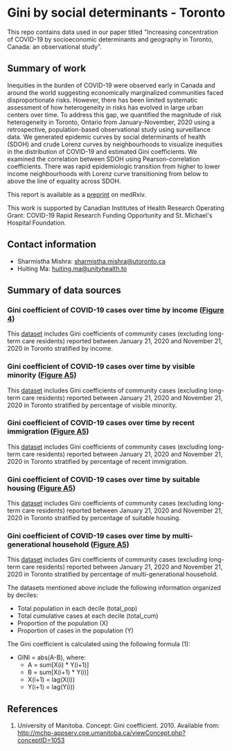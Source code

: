 # Gini by social determinants - Toronto
This repo contains data used in our paper titled "Increasing concentration of COVID-19 by socioeconomic determinants and geography in Toronto, Canada: an observational study".

## Summary of work
Inequities in the burden of COVID-19 were observed early in Canada and around the world suggesting economically marginalized communities faced disproportionate risks.  However, there has been limited systematic assessment of how heterogeneity in risks has evolved in large urban centers over time. To address this gap, we quantified the magnitude of risk heterogeneity in Toronto, Ontario from January-November, 2020 using a retrospective, population-based observational study using surveillance data. We generated epidemic curves by social determinants of health (SDOH) and crude Lorenz curves by neighbourhoods to visualize inequities in the distribution of COVID-19 and estimated Gini coefficients. We examined the correlation between SDOH using Pearson-correlation coefficients. There was rapid epidemiologic transition from higher to lower income neighbourhoods with Lorenz curve transitioning from below to above the line of equality across SDOH. 

This report is available as a [preprint](https://www.medrxiv.org/content/10.1101/2021.04.01.21254585v1) on medRxiv.

This work is supported by Canadian Institutes of Health Research Operating Grant: COVID-19 Rapid Research Funding Opportunity and St. Michael's Hospital Foundation.

## Contact information
* Sharmistha Mishra: [sharmistha.mishra@utoronto.ca](mailto:sharmistha.mishra@utoronto.ca)
* Huiting Ma: [huiting.ma@unityhealth.to](mailto:huiting.ma@unityhealth.to)

## Summary of data sources
### Gini coefficient of COVID-19 cases over time by income ([Figure 4](https://github.com/mishra-lab/cihr-multiprovince-covid-project/blob/main/publications/Gini%20by%20social%20determinant%20-%20Toronto/fig4.png))
This [dataset](https://github.com/mishra-lab/cihr-multiprovince-covid-project/blob/main/publications/Gini%20by%20social%20determinant%20-%20Toronto/d_after_tax_income_PPE_decile.zip) includes Gini coefficients of community cases (excluding long-term care residents) reported between January 21, 2020 and November 21, 2020 in Toronto stratified by income. 

### Gini coefficient of COVID-19 cases over time by visible minority ([Figure A5](https://github.com/mishra-lab/cihr-multiprovince-covid-project/blob/main/publications/Gini%20by%20social%20determinant%20-%20Toronto/figA5.png))
This [dataset](https://github.com/mishra-lab/cihr-multiprovince-covid-project/blob/main/publications/Gini%20by%20social%20determinant%20-%20Toronto/d_visible_minority_decile.zip) includes Gini coefficients of community cases (excluding long-term care residents) reported between January 21, 2020 and November 21, 2020 in Toronto stratified by percentage of visible minority. 

### Gini coefficient of COVID-19 cases over time by recent immigration ([Figure A5](https://github.com/mishra-lab/cihr-multiprovince-covid-project/blob/main/publications/Gini%20by%20social%20determinant%20-%20Toronto/figA5.png))
This [dataset](https://github.com/mishra-lab/cihr-multiprovince-covid-project/blob/main/publications/Gini%20by%20social%20determinant%20-%20Toronto/d_recent_immigrantion_decile.zip) includes Gini coefficients of community cases (excluding long-term care residents) reported between January 21, 2020 and November 21, 2020 in Toronto stratified by percentage of recent immigration. 

### Gini coefficient of COVID-19 cases over time by suitable housing ([Figure A5](https://github.com/mishra-lab/cihr-multiprovince-covid-project/blob/main/publications/Gini%20by%20social%20determinant%20-%20Toronto/figA5.png))
This [dataset](https://github.com/mishra-lab/cihr-multiprovince-covid-project/blob/main/publications/Gini%20by%20social%20determinant%20-%20Toronto/d_suitable_house_decile.zip) includes Gini coefficients of community cases (excluding long-term care residents) reported between January 21, 2020 and November 21, 2020 in Toronto stratified by percentage of suitable housing. 

### Gini coefficient of COVID-19 cases over time by multi-generational household ([Figure A5](https://github.com/mishra-lab/cihr-multiprovince-covid-project/blob/main/publications/Gini%20by%20social%20determinant%20-%20Toronto/figA5.png))
This [dataset](https://github.com/mishra-lab/cihr-multiprovince-covid-project/blob/main/publications/Gini%20by%20social%20determinant%20-%20Toronto/d_multi_generation_decile.zip) includes Gini coefficients of community cases (excluding long-term care residents) reported between January 21, 2020 and November 21, 2020 in Toronto stratified by percentage of multi-generational household. 

The datasets mentioned above include the following information organized by deciles:
* Total population in each decile (total_pop)
* Total cumulative cases at each decile (total_cum)
* Proportion of the population (X)
* Proportion of cases in the population (Y)

The Gini coefficient is calculated using the following formula (1):
* GINI = abs(A-B), where:
   * A = sum[X(i) * Y(i+1)]
   * B = sum[X(i+1) * Y(i)]
   * X(i+1) = lag(X(i))
   * Y(i+1) = lag(Y(i))

## References
1. University of Manitoba. Concept: Gini coefficient. 2010. Available from: http://mchp-appserv.cpe.umanitoba.ca/viewConcept.php?conceptID=1053


